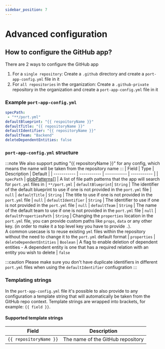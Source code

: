 ```yaml
---
sidebar_position: 7
---
```


# Advanced configuration

## How to configure the GitHub app?

There are 2 ways to configure the GitHub app

1. For a `single repository`: Create a `.github` directory and create a `port-app-config.yml` file in it
2. For `all repositories` in the organization: Create a `.github-private` repository in the organization and create a `port-app-config.yml` file in it

### Example `port-app-config.yml` 

```yaml showLineNumbers
specPath: 
 - "**/port.yml"
defaultBlueprint: "{{ respoitoryName }}"
defaultTitle: "{{ repositoryName }}"
defaultIdentifier: "{{ repositoryName }}"
defaultTeam: "Backend"
deleteDependentEntities: false
```

### `port-app-config.yml` structure 

:::note
We also support putting "{{ repositoryName }}" for any config, which means the name will be taken from the repository name
:::
| Field | Type | Description | Default |
| ----------- | ----------- | ----------- | ----------- |
| `specPath` | [globPatterns](https://www.malikbrowne.com/blog/a-beginners-guide-glob-patterns)[] | A list of file path patterns that the app will search for `port.yml` files in | `**/port.yml`
| `defaultBlueprint`| `String` |  The identifier of the default blueprint to use if one is not provided in the `port.yml` file | `null` 
| `defaultTitle` | `String` | The title to use if one is not provided in the `port.yml` file | `null` 
| `defaultIdentifier` | `String` | The identifier to use if one is not provided in the `port.yml` file | `null`
| `defaultTeam` | `String` | The name of the default team to use if one is not provided in the `port.yml` file | `null`
| `defaultPropertiesPath` | `String` | Changing the `properties` location in the `port.yml` file, you can provide custom paths like `props`, `data` or any other key. (in order to make it a top level key you have to provide `.`).<br/> A common usecase is to reuse existing `yml` files within the repository without the need to change it to the `port.yml` default format | `properties`
| `deleteDependentEntities` | `Boolean` | A flag to enable deletion of dependent entities - A dependent entity is one that has a required relation with an entity you wish to delete | `false`

:::caution
Please make sure you don't have duplicate identifiers in different `port.yml` files when using the `defaultIdentifier` confiugration
:::

### Templating strings
In the `port-app-config.yml` file it's possible to also provide to any configuration a template string that will automatically be taken from the GitHub repo context.
Template strings are wrapped into brackets, for example: `{{ field }}`.


#### Supported template strings 

| Field                  | Description                       |
|------------------------|-----------------------------------|
| `{{ repositoryName }}` | The name of the GitHub repository |
